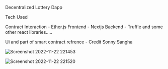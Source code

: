 Decentralized Lottery Dapp 

Tech Used

Contract Interaction - Ether.js
Frontend - Nextjs
Backend - Truffle
and some other react libraries.....

Ui and part of smart contract refrence - Credit Sonny Sangha

![Screenshot 2022-11-22 221453](https://user-images.githubusercontent.com/86045544/203374312-f678ee04-3794-4c9a-afdc-e01df5c85035.png)

![Screenshot 2022-11-22 221520](https://user-images.githubusercontent.com/86045544/203374325-4d902aa1-42f9-4a29-beb4-668a30040fad.png)


